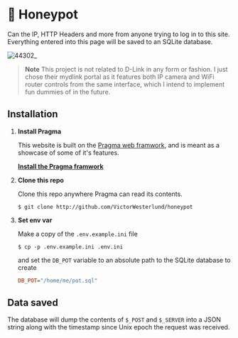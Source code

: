 # 🍯 Honeypot
Can the IP, HTTP Headers and more from anyone trying to log in to this site. Everything entered into this page will be saved to an SQLite database.

![44302_](https://user-images.githubusercontent.com/35688133/204114986-123a5a9a-c164-49c4-a837-43d8c6f7ba45.png)

> **Note** This project is not related to D-Link in any form or fashion. I just chose their mydlink portal as it features both IP camera and WiFi router controls from the same interface, which I intend to implement fun dummies of in the future.

## Installation

1. **Install Pragma**

   This website is built on the [Pragma web framwork](https://github.com/VictorWesterlund/pragma), and is meant as a showcase of some of it's features.
   
   [**Install the Pragma framwork**](https://github.com/VictorWesterlund/pragma)
   
2. **Clone this repo**

   Clone this repo anywhere Pragma can read its contents.
   
   ```
   $ git clone http://github.com/VictorWesterlund/honeypot
   ```
   
3. **Set env var**

   Make a copy of the `.env.example.ini` file

   ```
   $ cp -p .env.example.ini .env.ini
   ```
   
   and set the `DB_POT` variable to an absolute path to the SQLite database to create
   
   ```ini
   DB_POT="/home/me/pot.sql"
   ````
   
## Data saved

The database will dump the contents of `$_POST` and `$_SERVER` into a JSON string along with the timestamp since Unix epoch the request was received.
